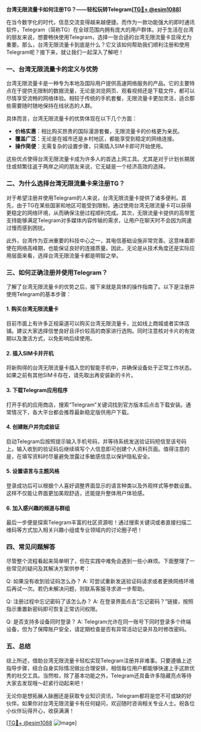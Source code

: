 **台湾无限流量卡如何注册TG？——轻松玩转Telegram[[TG💪+ @esim1088](https://t.me/s/esim1088)]**

在当今数字化的时代，信息交流变得越来越便捷。而作为一款功能强大的即时通讯软件，Telegram（简称TG）在全球范围内拥有庞大的用户群体。对于生活在台湾的朋友来说，想要畅快使用Telegram，选择一张合适的台湾无限流量卡显得尤为重要。那么，台湾无限流量卡到底是什么？它又该如何帮助我们顺利注册和使用Telegram呢？接下来，就让我们一起深入了解吧！

### 一、台湾无限流量卡的定义与优势

台湾无限流量卡是一种专为本地及国际用户提供高速网络服务的产品。它的主要特点在于提供无限制的数据流量，无论是浏览网页、观看视频还是下载文件，都可以尽情享受流畅的网络体验。相较于传统的手机套餐，无限流量卡更加灵活，适合那些需要随时随地保持在线状态的人群。

具体而言，台湾无限流量卡的优势体现在以下几个方面：
- **价格实惠**：相比购买昂贵的国际漫游套餐，无限流量卡的价格更为亲民。
- **覆盖广泛**：无论是在城市还是乡村地区，都能享受到稳定的网络连接。
- **操作简便**：无需复杂的设置步骤，只需插入SIM卡即可开始使用。

这些优点使得台湾无限流量卡成为许多人的首选上网工具。尤其是对于计划长期居住或频繁往返于两岸之间的朋友来说，它无疑是一个经济高效的选择。

### 二、为什么选择台湾无限流量卡来注册TG？

对于希望注册并使用Telegram的人来说，台湾无限流量卡提供了诸多便利。首先，由于TG在某些国家和地区可能受到限制，通过使用台湾无限流量卡可以获得更稳定的网络环境，从而确保注册过程顺利完成。其次，无限流量卡提供的高带宽支持能够满足Telegram对多媒体内容传输的需求，让用户在聊天时不会因为网速过慢而感到困扰。

此外，台湾作为亚洲重要的科技中心之一，其电信基础设施非常完善。这意味着即使在网络高峰期，也能保证良好的连接质量。因此，无论是从技术角度还是实际应用层面来看，选择台湾无限流量卡都是明智之举。

### 三、如何正确注册并使用Telegram？

了解了台湾无限流量卡的优势之后，接下来就是具体的操作指南了。以下是注册并使用Telegram的基本步骤：

#### 1. 购买台湾无限流量卡
目前市面上有许多正规渠道可以购买台湾无限流量卡，比如线上商城或者实体店铺。建议大家选择信誉良好且评价较高的商家进行选购。同时注意核对卡片的有效期以及激活方式，以免影响后续使用。

#### 2. 插入SIM卡并开机
将新购得的台湾无限流量卡插入您的智能手机中，并确保设备处于正常工作状态。如果之前有其他SIM卡存在，请先取出再安装新的卡片。

#### 3. 下载Telegram应用程序
打开手机的应用商店，搜索“Telegram”关键词找到官方版本后点击下载安装。通常情况下，各大平台都会推荐最新稳定版供用户下载。

#### 4. 创建账户并完成验证
启动Telegram后按照提示输入手机号码，并等待系统发送验证码短信至该号码上。输入收到的验证码后继续填写个人信息即可创建个人资料页面。值得注意的是，在填写资料时尽量避免泄露过多敏感信息以保护隐私安全。

#### 5. 设置语言与主题风格
登录成功后可以根据个人喜好调整界面显示的语言种类以及外观样式等参数设置。这样不仅能让界面更加美观舒适，还能提升整体用户体验感。

#### 6. 加入感兴趣的频道与群组
最后一步便是探索Telegram丰富的社区资源啦！通过搜索关键词或者直接扫描二维码等方式加入相关兴趣小组或专业领域内的讨论圈子吧！

### 四、常见问题解答

尽管整个流程看起来简单明了，但在实践中难免会遇到一些小麻烦。下面整理了一些常见的疑问及其解决方案供参考：

Q: 如果没有收到验证码怎么办？
A: 可尝试重新发送验证码请求或者更换网络环境后再试一次。若仍未解决问题，则联系客服寻求进一步帮助。

Q: 注册过程中忘记密码了该怎么办？
A: 在登录界面点击“忘记密码？”链接，按照指示重置新密码即可恢复正常访问权限。

Q: 是否支持多设备同时登录？
A: Telegram允许在同一账号下同时登录多个终端设备，但为了保障账户安全，请定期检查是否有异常活动记录并及时修改密码。

### 五、总结

综上所述，借助台湾无限流量卡轻松实现Telegram注册并非难事。只要遵循上述指导步骤，结合自身实际情况做出合理安排，相信每位用户都能够快速上手这款优秀的社交工具。当然啦，除了基本功能之外，Telegram还具备许多隐藏亮点等待大家去发现哦～赶紧行动起来吧！

无论你是想拓展人脉圈还是获取专业知识资讯，Telegram都将是您不可或缺的好伙伴。如果你对台湾无限流量卡有任何疑问，欢迎随时咨询相关专业人士。祝各位小伙伴玩得开心，收获满满！

[[TG💪+ @esim1088](https://t.me/s/esim1088) ![Image](https://i.postimg.cc/4NQfJmqS/Snipaste-2025-05-13-00-14-12.png)]